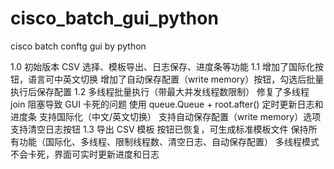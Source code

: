 # cisco_batch_gui_python
cisco batch conftg gui by python

1.0
初始版本
 CSV 选择、模板导出、日志保存、进度条等功能
1.1
增加了国际化按钮，语言可中英文切换
增加了自动保存配置（write memory）按钮，勾选后批量执行后保存配置
1.2
 多线程批量执行（带最大并发线程数限制）
 修复了多线程 join 阻塞导致 GUI 卡死的问题
 使用 queue.Queue + root.after() 定时更新日志和进度条
 支持国际化（中文/英文切换）
支持自动保存配置（write memory）选项
支持清空日志按钮
1.3
导出 CSV 模板 按钮已恢复，可生成标准模板文件
保持所有功能（国际化、多线程、限制线程数、清空日志、自动保存配置）
多线程模式不会卡死，界面可实时更新进度和日志

